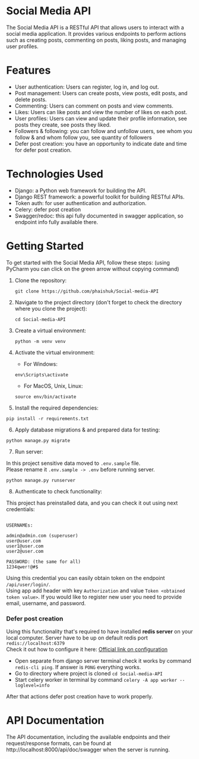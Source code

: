 # Social Media API

The Social Media API is a RESTful API that allows users to interact with a social media application. 
It provides various endpoints to perform actions such as creating posts, commenting on posts, liking posts, and managing user profiles.

# Features

- User authentication: Users can register, log in, and log out.
- Post management: Users can create posts, view posts, edit posts, and delete posts.
- Commenting: Users can comment on posts and view comments.
- Likes: Users can like posts and view the number of likes on each post.
- User profiles: Users can view and update their profile information, see posts they create, see posts they liked.
- Followers & following: you can follow and unfollow users, see whom you follow & and whom follow you, see quantity of followers
- Defer post creation: you have an opportunity to indicate date and time for defer post creation.

# Technologies Used

- Django: a Python web framework for building the API.
- Django REST framework: a powerful toolkit for building RESTful APIs.
- Token auth: for user authentication and authorization.
- Celery: defer post creation
- Swagger/redoc: this api fully documented in swagger application, so endpoint info fully available there.

# Getting Started

To get started with the Social Media API, follow these steps:
(using PyCharm you can click on the green arrow without copying command)

1. Clone the repository:

    ```shell
    git clone https://github.com/phaishuk/Social-media-API
    ```

2. Navigate to the project directory (don't forget to check the directory where you clone the project):

    ```shell
    cd Social-media-API
    ```

3. Create a virtual environment:

    ```shell
   python -m venv venv
   ```

4. Activate the virtual environment:

   - For Windows:
   ```shell
   env\Scripts\activate
   ```
   - For MacOS, Unix, Linux:
   ```shell
   source env/bin/activate
   ```

5. Install the required dependencies:
```shell
pip install -r requirements.txt
```

6. Apply database migrations & and prepared data for testing:
```shell
python manage.py migrate
```

7. Run server:

In this project sensitive data moved to `.env.sample` file. \
Please rename it `.env.sample -> .env` before running server.
```shell
python manage.py runserver
```

8. Authenticate to check functionality:

This project has preinstalled data, and you can check it out using next credentials:

```

USERNAMEs:

admin@admin.com (superuser)
user@user.com
user1@user.com
user2@user.com

PASSWORD: (the same for all)
1234qwer!@#$
```
Using this credential you can easily obtain token on the endpoint `/api/user/login/`. \
Using app add header with key `Authorization` and value `Token <obtained token value>`.
If you would like to register new user you need to provide email, username, and password.


### Defer post creation

Using this functionality that's required to have installed **redis server** on your local computer.
Server have to be up on default redis port `redis://localhost:6379` \
Check it out how to configure it here: [Official link on configuration](https://redis.io/docs/getting-started/)
- Open separate from django server terminal check it works by command `redis-cli ping`. If answer is `PONG` everything works.
- Go to directory where project is cloned `cd Social-media-API`
- Start celery worker in terminal by command `celery -A app worker --loglevel=info`

After that actions defer post creation have to work properly.

# API Documentation

The API documentation, including the available endpoints 
and their request/response formats, can be found at http://localhost:8000/api/doc/swagger when the server is running.

